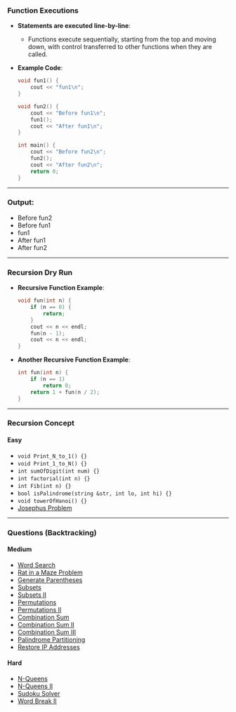 ### **Function Executions**

- **Statements are executed line-by-line**:
  - Functions execute sequentially, starting from the top and moving down, with control transferred to other functions when they are called.

- **Example Code**:
  ```cpp
  void fun1() {  
      cout << "fun1\n";  
  }

  void fun2() {  
      cout << "Before fun1\n";  
      fun1();  
      cout << "After fun1\n";  
  }

  int main() {  
      cout << "Before fun2\n";  
      fun2();  
      cout << "After fun2\n";  
      return 0;  
  }
  ```

---

### **Output**:
- Before fun2  
- Before fun1  
- fun1  
- After fun1  
- After fun2

---

### **Recursion Dry Run**

- **Recursive Function Example**:
  ```cpp
  void fun(int n) {  
      if (n == 0) {  
          return;  
      }  
      cout << n << endl;  
      fun(n - 1);  
      cout << n << endl;  
  }
  ```

- **Another Recursive Function Example**:
  ```cpp
  int fun(int n) {  
      if (n == 1)  
          return 0;  
      return 1 + fun(n / 2);  
  }
  ```

---

### **Recursion Concept**

#### **Easy**
- `void Print_N_to_1() {}`  
- `void Print_1_to_N() {}`
- `int sumOfDigit(int num) {}`  
- `int factorial(int n) {}`  
- `int Fib(int n) {}`  
- `bool isPalindrome(string &str, int lo, int hi) {}`
- `void towerOfHanoi() {}`  
- [Josephus Problem](https://leetcode.com/problems/find-the-winner-of-the-circular-game/description/)

---

### **Questions (Backtracking)**

#### **Medium**
- [Word Search](https://leetcode.com/problems/word-search/description/)  
- [Rat in a Maze Problem](https://www.geeksforgeeks.org/problems/rat-in-a-maze-problem/1)  
- [Generate Parentheses](https://leetcode.com/problems/generate-parentheses/description/)  
- [Subsets](https://leetcode.com/problems/subsets/description/)  
- [Subsets II](https://leetcode.com/problems/subsets-ii/description/)  
- [Permutations](https://leetcode.com/problems/permutations/description/)  
- [Permutations II](https://leetcode.com/problems/permutations-ii/description/)  
- [Combination Sum](https://leetcode.com/problems/combination-sum/description/)  
- [Combination Sum II](https://leetcode.com/problems/combination-sum-ii/description/)  
- [Combination Sum III](https://leetcode.com/problems/combination-sum-iii/description/)  
- [Palindrome Partitioning](https://leetcode.com/problems/palindrome-partitioning/description/)  
- [Restore IP Addresses](https://leetcode.com/problems/restore-ip-addresses/description/)

#### **Hard**
- [N-Queens](https://leetcode.com/problems/n-queens/description/)  
- [N-Queens II](https://leetcode.com/problems/n-queens-ii/description/)  
- [Sudoku Solver](https://leetcode.com/problems/sudoku-solver/description/)  
- [Word Break II](https://leetcode.com/problems/word-break-ii/)
